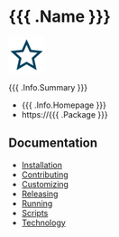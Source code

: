 <!--- $PF_GENERATE_ONCE$ -->
# {{{ .Name }}}
![app logo](./assets/favicon.png)

{{{ .Info.Summary }}}

- {{{ .Info.Homepage }}}
- https://{{{ .Package }}}

## Documentation

- [Installation](doc/installation.md)
- [Contributing](doc/contributing.md)
- [Customizing](doc/customizing.md)
- [Releasing](doc/releasing.md)
- [Running](doc/running.md)
- [Scripts](doc/scripts.md)
- [Technology](doc/technology.md)
